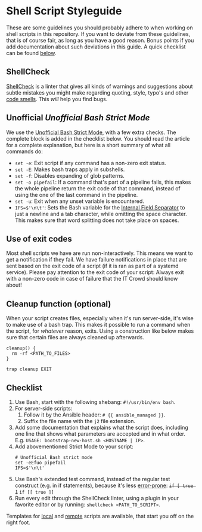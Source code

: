# Shell Script Styleguide
These are some guidelines you should probably adhere to when working on shell
scripts in this repository. If you want to deviate from these guidelines, that
is of course fair, as long as you have a good reason. Bonus points if you add
documentation about such deviations in this guide. A quick checklist can be
found [below](#checklist).

## ShellCheck
[ShellCheck] is a linter that gives all kinds of warnings and suggestions
about subtle mistakes you might make regarding quoting, style, typo's and
other [code smells][badcode]. This _will_ help you find bugs.

## Unofficial _Unofficial Bash Strict Mode_
We use the [Unofficial Bash Strict Mode][strictmode], with a few extra
checks. The complete block is added in the checklist below. You should read
the article for a complete explanation, but here is a short summary of
what all commands do:
- `set -e`: Exit script if any command has a non-zero exit status.
- `set -E`: Makes bash traps apply in subshells.
- `set -f`: Disables expanding of glob patterns.
- `set -o pipefail`: If a command that's part of a pipeline fails, this
   makes the whole pipeline return the exit code of that command, instead of
   using the one of the last command in the pipeline.
- `set -u`: Exit when any unset variable is encountered.
- `IFS=$'\n\t'`: Sets the Bash variable for the [Internal Field
Separator][ifs] to just a newline and a tab character, while omitting the
space character. This makes sure that word splitting does not take place on
spaces.

## Use of exit codes
Most shell scripts we have are run non-interactively. This means we want to
get a notification if they fail. We have failure notifications in place
that are sent based on the exit code of a script (if it is ran as part of a
systemd service). Please pay attention to the exit code of your script: Always
exit with a non-zero code in case of failure that the IT Crowd should know
about!

## Cleanup function (optional)
When your script creates files, especially when it's run server-side, it's
wise to make use of a bash trap. This makes it possible to run a command
when the script, for _whatever_ reason, exits. Using a construction like
below makes sure that certain files are always cleaned up afterwards.
```
cleanup() {
  rm -rf <PATH_TO_FILES>
}

trap cleanup EXIT
```

## **Checklist**

1. Use Bash, start with the following shebang:
   `#!/usr/bin/env bash`.
1. For server-side scripts:
   1. Follow it by the Ansible header:
      `# {{ ansible_managed }}`.
   1. Suffix the file name with the `j2` file extension.
1. Add some documentation that explains what the script does, including one
line that shows what parameters are accepted and in what order. E.g. `USAGE:
bootstrap-new-host.sh <HOSTNAME | IP>`.
1. Add abovementioned Strict Mode to your script:
   ```
   # Unofficial Bash strict mode
   set -eEfuo pipefail
   IFS=$'\n\t'
   ```
1. Use Bash's extended test command, instead of the regular test
construct (e.g. in if statements), because it's less
[error-prone][testcommand]:
   ~~`if [ true ]`~~ `if [[ true ]]`
1. Run every edit through the ShellCheck linter, using a plugin in your
   favorite editor or by running:
   `shellcheck <PATH_TO_SCRIPT>`.

Templates for [local][localtemplate] and [remote][remotetemplate] scripts are
available, that start you off on the right foot.

[ShellCheck]: https://github.com/koalaman/shellcheck
[badcode]: https://github.com/koalaman/shellcheck/blob/master/README.md#gallery-of-bad-code
[strictmode]: http://redsymbol.net/articles/unofficial-bash-strict-mode/
[ifs]: https://en.wikipedia.org/wiki/Internal_field_separator
[testcommand]: https://stackoverflow.com/questions/669452/is-preferable-over-in-bash
[localtemplate]: ./shell-local-template.sh-sample
[remotetemplate]: ./shell-remote-template.sh.j2-sample
